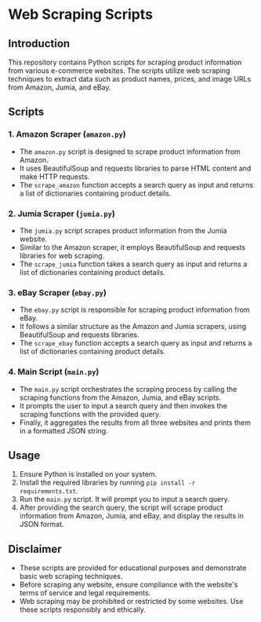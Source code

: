 # Web Scraping Scripts

## Introduction

This repository contains Python scripts for scraping product information from various e-commerce websites. The scripts utilize web scraping techniques to extract data such as product names, prices, and image URLs from Amazon, Jumia, and eBay.

## Scripts

### 1. Amazon Scraper (`amazon.py`)

- The `amazon.py` script is designed to scrape product information from Amazon.
- It uses BeautifulSoup and requests libraries to parse HTML content and make HTTP requests.
- The `scrape_amazon` function accepts a search query as input and returns a list of dictionaries containing product details.

### 2. Jumia Scraper (`jumia.py`)

- The `jumia.py` script scrapes product information from the Jumia website.
- Similar to the Amazon scraper, it employs BeautifulSoup and requests libraries for web scraping.
- The `scrape_jumia` function takes a search query as input and returns a list of dictionaries containing product details.

### 3. eBay Scraper (`ebay.py`)

- The `ebay.py` script is responsible for scraping product information from eBay.
- It follows a similar structure as the Amazon and Jumia scrapers, using BeautifulSoup and requests libraries.
- The `scrape_ebay` function accepts a search query as input and returns a list of dictionaries containing product details.

### 4. Main Script (`main.py`)

- The `main.py` script orchestrates the scraping process by calling the scraping functions from the Amazon, Jumia, and eBay scripts.
- It prompts the user to input a search query and then invokes the scraping functions with the provided query.
- Finally, it aggregates the results from all three websites and prints them in a formatted JSON string.

## Usage

1. Ensure Python is installed on your system.
2. Install the required libraries by running `pip install -r requirements.txt`.
3. Run the `main.py` script. It will prompt you to input a search query.
4. After providing the search query, the script will scrape product information from Amazon, Jumia, and eBay, and display the results in JSON format.

## Disclaimer

- These scripts are provided for educational purposes and demonstrate basic web scraping techniques.
- Before scraping any website, ensure compliance with the website's terms of service and legal requirements.
- Web scraping may be prohibited or restricted by some websites. Use these scripts responsibly and ethically.
